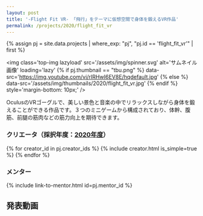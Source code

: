 ```yaml
---
layout: post
title: '-Flight Fit VR- 「飛行」をテーマに仮想空間で身体を鍛えるVR作品'
permalink: /projects/2020/flight_fit_vr
---
```


{% assign pj = site.data.projects | where_exp: "pj", "pj.id == 'flight_fit_vr'" | first %}

<img class='top-img lazyload' src='/assets/img/spinner.svg' alt='サムネイル画像' loading='lazy'
{% if pj.thumbnail == "tbu.png" %} data-src='https://img.youtube.com/vi/rIRHwI6EV8E/hqdefault.jpg'
{% else %}                         data-src='/assets/img/thumbnails/2020/flight_fit_vr.jpg'
{% endif %}                        style='margin-bottom: 10px;' />

OculusのVRゴーグルで、美しい景色と音楽の中でリラックスしながら身体を鍛えることができる作品です。３つのミニゲームから構成されており、体幹、腹筋、前腿の筋肉などの筋力向上を期待できます。

### クリエータ（採択年度：<a href='/projects/2020'>2020年度</a>）
<p>
{% for creator_id in pj.creator_ids %}
  {% include creator.html is_simple=true %}
{% endfor %}
</p>

### メンター
<p>{% include link-to-mentor.html id=pj.mentor_id %}</p>

## 発表動画
<div class="youtube">
  <iframe width="560" height="315" class="lazyload" data-src="https://www.youtube.com/embed/rIRHwI6EV8E?rel=0" frameborder="0" allowfullscreen=""></iframe>
</div>

